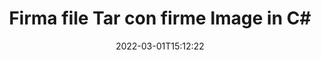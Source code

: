 ---
############################# Static ############################
layout: "auto-gen-signature"
date: 2022-03-01T15:12:22
draft: false
operation: Sign
signaturetype: Image
fileformat: Tar
productName: .NET
lang: it
productCode: net
otherformats: pdf doc docx docm dot dotm dotx odt ott rtf xls xlsx xlsm xlsb csv ods ots xltx xltm ppt pptx pps ppsx odp otp potx potm pptm ppsm png jpg bmp gif tiff svg webp wmf
breadcrumb: Put Image signature on Tar for C#

############################# Head ############################
head_title: "Aggiunta di firme Image al file Tar con C#"
head_description: "Inserisci Image Firma sul file Tar per .NET utilizzando poche righe di codice. Usa l'API per la firma dei documenti di GroupDocs per firmare decine di formati di file."

############################# Header ############################
title: "Firma file Tar con firme Image in C#"
description: "Come aggiungere la firma Image con poche righe di codice .NET"
bg_image: "https://cms.admin.containerize.com/templates/aspose/App_Themes/V3/images/bg/header1.png"
bg_overlay: false
button:
    enable: true

############################# SubMenu ############################
submenu:
    enable: true

    left:
        img_alt: "GroupDocs.Signature for .NET"
        image: "https://cms.admin.containerize.com/templates/groupdocs/images/product-logos/90x90-noborder/groupdocs-signature-net.png"
        product: "GroupDocs.Signature"
        platform: ".NET"



############################# About ############################
about:
    enable: true
    title: "Informazioni su GroupDocs.Signature for .NET API delle firme di immagini"
    content: |
        [GroupDocs.Signature for .NET](https://products.groupdocs.com/signature/net/) è un'API popolare per la firma elettronica di documenti digitali. Sono disponibili firme come testi, immagini, certificati digitali, codici a barre, codici QR, timbri o metadati. Le firme possono essere posizionate su PDF, documenti MS Word, cartelle di lavoro MS Excel, presentazioni MS PowerPoint, file Adobe Photoshop e vari formati di immagine. I clienti possono firmare il proprio documento e aggiornare, cercare, verificare, eliminare o visualizzare in anteprima le firme elettroniche che sono state apposte su tali documenti. Inoltre, vengono fornite molte abilità per la personalizzazione delle firme.
    

############################# Steps ############################
steps:
    enable: true
    title_left: "Passaggi per firmare Tar con Image in C#"
    content_left: |
        [GroupDocs.Signature for .NET](https://products.groupdocs.com/signature/net/) offre la possibilità di firmare documenti Tar con firme Image in modo rapido e semplice.
        
        * Crea un'istanza della classe Signature che fornisce il file Tar che dovrebbe firmare come percorso o flusso di memoria
        * Crea un'istanza della classe SignOptions e imposta tutti i dati richiesti.
        * Richiama il metodo Signature.Sign() passando il file di output Tar o il flusso di memoria

    title_right: " Requisiti di sistema"
    content_right: |
        GroupDocs.Signature for .NET sono supportati su tutte le principali piattaforme e sistemi operativi. Prima di eseguire il codice seguente, assicurati di avere i seguenti prerequisiti installati sul tuo sistema.

        * Sistemi operativi: Microsoft Windows, Linux, MacOS
        * Ambienti di sviluppo: Microsoft Visual Studio, Xamarin, MonoDevelop
        * Frameworks: .NET Framework, .NET Standard, .NET Core, Mono
        * Ricevi l'ultimo GroupDocs.Signature for .NET da [Nuget](https://www.nuget.org/packages/groupdocs.signature)
         
    code: |
        ```csharp    
                
        // Set up input Tar file
        string filePath = "input.tar";
        // Set up output file
        string outputFilePath = "output.tar";
        // Provide image file
        string imageFilePath = "image.png";

        // Instantiate Signature for input file
        using (GroupDocs.Signature.Signature signature = new GroupDocs.Signature.Signature(filePath))
        {
            //Provide sign options
            ImageSignOptions options = new ImageSignOptions(imageFilePath)
            {
                // set signature position
                Left = 50,
                Top = 200
            };

            // sign Tar document
            SignResult result = signature.Sign(outputFilePath, options);
        }

        ```

############################# Demos ############################
demos:
    enable: true
    title: "Firma di documenti Tar con Image Demo live"
    content: |
       Firma subito il file Tar con varie firme visitando il sito web [GroupDocs.Signature App](https://products.groupdocs.app/signature/family). Demo online gratuita ti aspetta.          

############################# More Formats ############################
more_formats:
    enable: true
    title: "Altre firme Image supportate per C#"
    content: |
        "Puoi anche firmare Tar con altri tipi di firma. Si prega di consultare l'elenco di seguito."
    format: 
       
       
back_to_top:
    enable: true
---